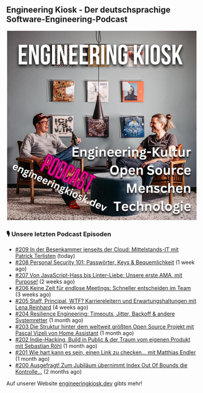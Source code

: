 ## Engineering Kiosk - Der deutschsprachige Software-Engineering-Podcast

<p align="center">
  <img width="500" height="500" src="https://github.com/EngineeringKiosk/.github/blob/main/images/podcast_square.jpg" alt="Engineering Kiosk Podcast" title="Engineering Kiosk Podcast">
</p>

### 🎙️ Unsere letzten Podcast Episoden


- [#209 In der Besenkammer jenseits der Cloud: Mittelstands-IT mit Patrick Terlisten](https://engineeringkiosk.dev) (today)
- [#208 Personal Security 101: Passwörter, Keys &amp; Bequemlichkeit](https://engineeringkiosk.dev) (1 week ago)
- [#207 Von JavaScript-Hass bis Linter-Liebe: Unsere erste AMA, mit Purpose!](https://engineeringkiosk.dev) (2 weeks ago)
- [#206 Keine Zeit für endlose Meetings: Schneller entscheiden im Team](https://engineeringkiosk.dev) (3 weeks ago)
- [#205 Staff, Principal, WTF? Karriereleitern und Erwartungshaltungen mit Lena Reinhard](https://engineeringkiosk.dev) (4 weeks ago)
- [#204 Resilience Engineering: Timeouts, Jitter, Backoff &amp; andere Systemretter](https://engineeringkiosk.dev) (1 month ago)
- [#203 Die Struktur hinter dem weltweit größten Open Source Projekt mit Pascal Vizeli von Home Assistant](https://engineeringkiosk.dev) (1 month ago)
- [#202 Indie-Hacking, Build in Public &amp; der Traum vom eigenen Produkt mit Sebastian Röhl](https://engineeringkiosk.dev) (1 month ago)
- [#201 Wie hart kann es sein, einen Link zu checken... mit Matthias Endler](https://engineeringkiosk.dev) (1 month ago)
- [#200 Ausgefragt! Zum Jubiläum übernimmt Index Out Of Bounds die Kontrolle...](https://engineeringkiosk.dev) (2 months ago)

Auf unserer Website [engineeringkiosk.dev](https://engineeringkiosk.dev/) gibts mehr!

